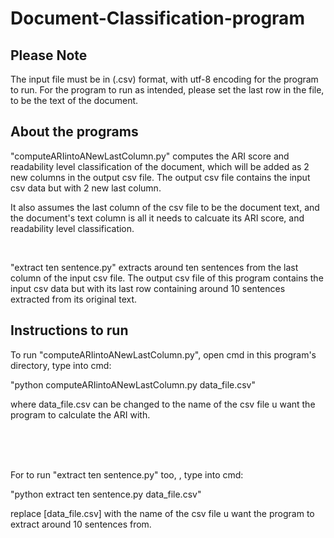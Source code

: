 # Document-Classification-program

## Please Note

The input file must be in (.csv) format, with utf-8 encoding for the program to run.
For the program to run as intended, please set the last row in the file, to be the text of the document.



## About the programs

"computeARIintoANewLastColumn.py" computes the ARI score and readability level classification of the document, which will be added as 2 new columns in the output csv file. The output csv file contains the input csv data but with 2 new last column.

It also assumes the last column of the csv file to be the document text, and the document's text column is all it needs to calcuate its ARI score, and readability level classification.

<br />


"extract ten sentence.py" extracts around ten sentences from the last column of the input csv file. The output csv file of this program contains the input csv data but with its last row containing around 10 sentences extracted from its original text.



## Instructions to run



To run "computeARIintoANewLastColumn.py", open cmd in this program's directory, type into cmd:

"python computeARIintoANewLastColumn.py data_file.csv"

where data_file.csv can be changed to the name of the csv file u want the program to calculate the ARI with. 



<br /><br /><br />
 
For to run "extract ten sentence.py" too, , type into cmd:

"python extract ten sentence.py data_file.csv"

replace [data_file.csv] with the name of the csv file u want the program to extract around 10 sentences from.
